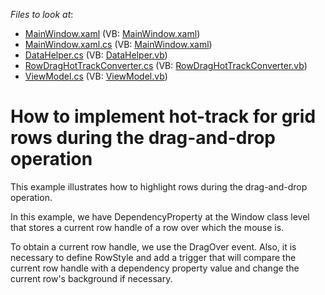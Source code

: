 <!-- default file list -->
*Files to look at*:

* [MainWindow.xaml](./CS/MainWindow.xaml) (VB: [MainWindow.xaml](./VB/MainWindow.xaml))
* [MainWindow.xaml.cs](./CS/MainWindow.xaml.cs) (VB: [MainWindow.xaml](./VB/MainWindow.xaml))
* [DataHelper.cs](./CS/Model/DataHelper.cs) (VB: [DataHelper.vb](./VB/Model/DataHelper.vb))
* [RowDragHotTrackConverter.cs](./CS/RowDragHotTrackConverter.cs) (VB: [RowDragHotTrackConverter.vb](./VB/RowDragHotTrackConverter.vb))
* [ViewModel.cs](./CS/ViewModel/ViewModel.cs) (VB: [ViewModel.vb](./VB/ViewModel/ViewModel.vb))
<!-- default file list end -->
# How to implement hot-track for grid rows during the drag-and-drop operation


<p>This example illustrates how to highlight rows during the drag-and-drop operation. </p><p>In this example, we have DependencyProperty at the Window class level that  stores a current row handle of a row over which the mouse is.</p><p>To obtain a current row handle, we use the DragOver event.  Also, it is necessary to define RowStyle and add a trigger that will compare the current row handle with a dependency property value and change the current row's background if necessary.</p>

<br/>


